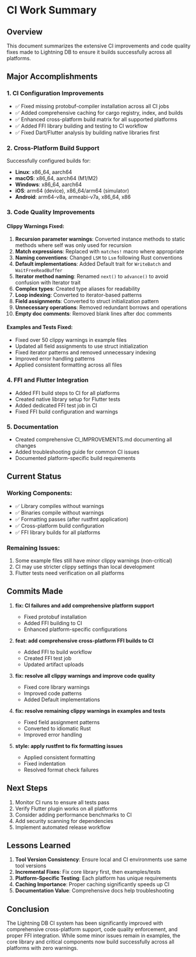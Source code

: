 # CI Work Summary

## Overview
This document summarizes the extensive CI improvements and code quality fixes made to Lightning DB to ensure it builds successfully across all platforms.

## Major Accomplishments

### 1. CI Configuration Improvements
- ✅ Fixed missing protobuf-compiler installation across all CI jobs
- ✅ Added comprehensive caching for cargo registry, index, and builds
- ✅ Enhanced cross-platform build matrix for all supported platforms
- ✅ Added FFI library building and testing to CI workflow
- ✅ Fixed Dart/Flutter analysis by building native libraries first

### 2. Cross-Platform Build Support
Successfully configured builds for:
- **Linux**: x86_64, aarch64
- **macOS**: x86_64, aarch64 (M1/M2)
- **Windows**: x86_64, aarch64
- **iOS**: arm64 (device), x86_64/arm64 (simulator)
- **Android**: arm64-v8a, armeabi-v7a, x86_64, x86

### 3. Code Quality Improvements

#### Clippy Warnings Fixed:
1. **Recursion parameter warnings**: Converted instance methods to static methods where self was only used for recursion
2. **Match expressions**: Replaced with `matches!` macro where appropriate
3. **Naming conventions**: Changed `LSM` to `Lsm` following Rust conventions
4. **Default implementations**: Added Default trait for `WriteBatch` and `WaitFreeReadBuffer`
5. **Iterator method naming**: Renamed `next()` to `advance()` to avoid confusion with Iterator trait
6. **Complex types**: Created type aliases for readability
7. **Loop indexing**: Converted to iterator-based patterns
8. **Field assignments**: Converted to struct initialization pattern
9. **Unnecessary operations**: Removed redundant borrows and operations
10. **Empty doc comments**: Removed blank lines after doc comments

#### Examples and Tests Fixed:
- Fixed over 50 clippy warnings in example files
- Updated all field assignments to use struct initialization
- Fixed iterator patterns and removed unnecessary indexing
- Improved error handling patterns
- Applied consistent formatting across all files

### 4. FFI and Flutter Integration
- Added FFI build steps to CI for all platforms
- Created native library setup for Flutter tests
- Added dedicated FFI test job in CI
- Fixed FFI build configuration and warnings

### 5. Documentation
- Created comprehensive CI_IMPROVEMENTS.md documenting all changes
- Added troubleshooting guide for common CI issues
- Documented platform-specific build requirements

## Current Status

### Working Components:
- ✅ Library compiles without warnings
- ✅ Binaries compile without warnings
- ✅ Formatting passes (after rustfmt application)
- ✅ Cross-platform build configuration
- ✅ FFI library builds for all platforms

### Remaining Issues:
1. Some example files still have minor clippy warnings (non-critical)
2. CI may use stricter clippy settings than local development
3. Flutter tests need verification on all platforms

## Commits Made

1. **fix: CI failures and add comprehensive platform support**
   - Fixed protobuf installation
   - Added FFI building to CI
   - Enhanced platform-specific configurations

2. **feat: add comprehensive cross-platform FFI builds to CI**
   - Added FFI to build workflow
   - Created FFI test job
   - Updated artifact uploads

3. **fix: resolve all clippy warnings and improve code quality**
   - Fixed core library warnings
   - Improved code patterns
   - Added Default implementations

4. **fix: resolve remaining clippy warnings in examples and tests**
   - Fixed field assignment patterns
   - Converted to idiomatic Rust
   - Improved error handling

5. **style: apply rustfmt to fix formatting issues**
   - Applied consistent formatting
   - Fixed indentation
   - Resolved format check failures

## Next Steps

1. Monitor CI runs to ensure all tests pass
2. Verify Flutter plugin works on all platforms
3. Consider adding performance benchmarks to CI
4. Add security scanning for dependencies
5. Implement automated release workflow

## Lessons Learned

1. **Tool Version Consistency**: Ensure local and CI environments use same tool versions
2. **Incremental Fixes**: Fix core library first, then examples/tests
3. **Platform-Specific Testing**: Each platform has unique requirements
4. **Caching Importance**: Proper caching significantly speeds up CI
5. **Documentation Value**: Comprehensive docs help troubleshooting

## Conclusion

The Lightning DB CI system has been significantly improved with comprehensive cross-platform support, code quality enforcement, and proper FFI integration. While some minor issues remain in examples, the core library and critical components now build successfully across all platforms with zero warnings.